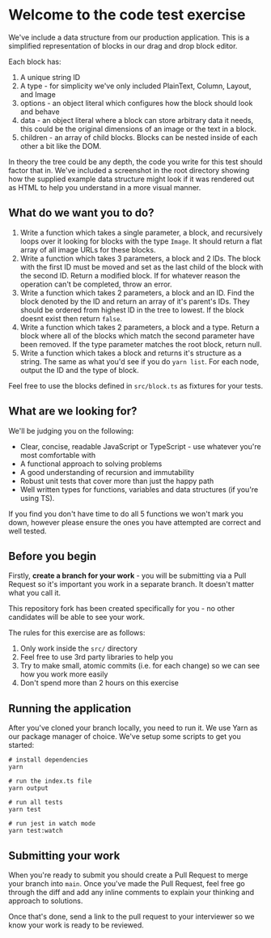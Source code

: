 # Welcome to the code test exercise

We've include a data structure from our production application. This is a simplified representation of blocks in our drag and drop block editor.

Each block has:

1. A unique string ID
2. A type - for simplicity we've only included PlainText, Column, Layout, and Image
3. options - an object literal which configures how the block should look and behave
4. data - an object literal where a block can store arbitrary data it needs, this could be the original dimensions of an image or the text in a block.
5. children - an array of child blocks. Blocks can be nested inside of each other a bit like the DOM.

In theory the tree could be any depth, the code you write for this test should factor that in. We've included a screenshot in the root directory showing how the supplied example data structure might look if it was rendered out as HTML to help you understand in a more visual manner.

## What do we want you to do?

1. Write a function which takes a single parameter, a block, and recursively loops over it looking for blocks with the type `Image`. It should return a flat array of all image URLs for these blocks.
2. Write a function which takes 3 parameters, a block and 2 IDs. The block with the first ID must be moved and set as the last child of the block with the second ID. Return a modified block. If for whatever reason the operation can't be completed, throw an error.
3. Write a function which takes 2 parameters, a block and an ID. Find the block denoted by the ID and return an array of it's parent's IDs. They should be ordered from highest ID in the tree to lowest. If the block doesnt exist then return `false`.
4. Write a function which takes 2 parameters, a block and a type. Return a block where all of the blocks which match the second parameter have been removed. If the type parameter matches the root block, return null.
5. Write a function which takes a block and returns it's structure as a string. The same as what you'd see if you do `yarn list`. For each node, output the ID and the type of block.

Feel free to use the blocks defined in `src/block.ts` as fixtures for your tests.

## What are we looking for?

We'll be judging you on the following:

- Clear, concise, readable JavaScript or TypeScript - use whatever you're most comfortable with
- A functional approach to solving problems
- A good understanding of recursion and immutability
- Robust unit tests that cover more than just the happy path
- Well written types for functions, variables and data structures (if you're using TS).

If you find you don't have time to do all 5 functions we won't mark you down, however please ensure the ones you have attempted are correct and well tested.

## Before you begin

Firstly, **create a branch for your work** - you will be submitting via a Pull Request so it's important you work in a separate branch. It doesn't matter what you call it.

This repository fork has been created specifically for you - no other candidates will be able to see your work.

The rules for this exercise are as follows:

1. Only work inside the `src/` directory
2. Feel free to use 3rd party libraries to help you
3. Try to make small, atomic commits (i.e. for each change) so we can see how you work more easily
4. Don't spend more than 2 hours on this exercise

## Running the application

After you've cloned your branch locally, you need to run it. We use Yarn as our package manager of choice. We've setup some scripts to get you started:

```
# install dependencies
yarn

# run the index.ts file
yarn output

# run all tests
yarn test

# run jest in watch mode
yarn test:watch
```

## Submitting your work

When you're ready to submit you should create a Pull Request to merge your branch into `main`. Once you've made the Pull Request, feel free go through the diff and add any inline comments to explain your thinking and approach to solutions.

Once that's done, send a link to the pull request to your interviewer so we know your work is ready to be reviewed.
